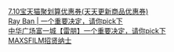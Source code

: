   
[7.10宝天猫聚划算优惠券(天天更新商品优惠券)](http://www.dianyue.me/archives/154/yk9zqwiucly5tz45/)  
[Ray Ban | 一个重要决定，请你pick下](http://www.dianyue.me/archives/717/uy4tgv4ygyocoemm/)  
[中华广场富一城【雷朋】一个重要决定，请你pick下](http://www.dianyue.me/archives/110/x3bf6p1am8rqk0pl/)  
[MAXSFILM招贤纳士](http://www.dianyue.me/archives/405/2ya40o6y7kahf544/)